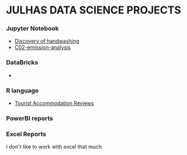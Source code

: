# JULHAS DATA SCIENCE PROJECTS

### Jupyter Notebook
- [Discovery of handwashing](https://github.com/Maxyee/julhas-data-science-projects/blob/master/DataCamp/Discovery%20of%20handwashing/notebook.ipynb)
- [C02-emission-analysis](https://github.com/Maxyee/julhas-data-science-projects/blob/master/JupyterLocal/C02-emission-analysis/Data_cleaning_pods.ipynb)

### DataBricks
- []()

### R language
- [Tourist Accommodation Reviews](https://github.com/Maxyee/julhas-data-science-projects/tree/master/R-Project/shiny-dashboard)

### PowerBI reports

### Excel Reports
I don't like to work with excel that much
